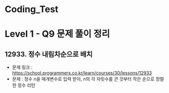 # Coding_Test

# Level 1 - Q9 문제 풀이 정리

## 12933. 정수 내림차순으로 배치
- 문제 링크 : https://school.programmers.co.kr/learn/courses/30/lessons/12933
- 문제 : 정수 n을 매개변수로 입력 받아, n의 각 자릿수를 큰 것부터 작은 순으로 정렬한 정수 리턴
